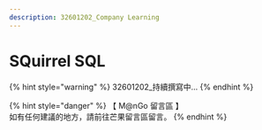 ```yaml
---
description: 32601202_Company Learning
---
```


# SQuirrel SQL

{% hint style="warning" %}
32601202\_持續撰寫中...
{% endhint %}

{% hint style="danger" %}
【 M@nGo 留言區 】\
如有任何建議的地方，請前往芒果留言區留言。
{% endhint %}
